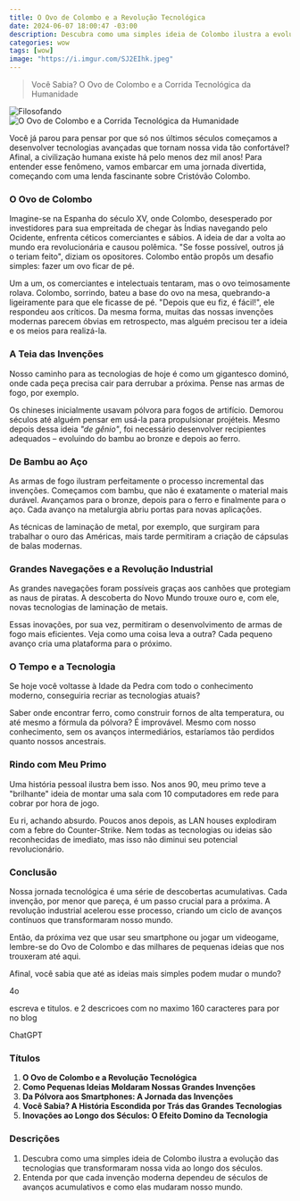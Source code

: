 ```yaml
---
title: O Ovo de Colombo e a Revolução Tecnológica
date: 2024-06-07 18:00:47 -03:00
description: Descubra como uma simples ideia de Colombo ilustra a evolução das tecnologias que transformaram nossa vida ao longo dos séculos.
categories: wow
tags: [wow]
image: "https://i.imgur.com/SJ2EIhk.jpeg"
---
```


> Você Sabia? 
> O Ovo de Colombo e a Corrida Tecnológica da Humanidade

![Filosofando](https://cdn.jsdelivr.net/gh/geanramos/files/img/filosofando.png)
![O Ovo de Colombo e a Corrida Tecnológica da Humanidade](https://i.imgur.com/SJ2EIhk.jpeg)

Você já parou para pensar por que só nos últimos séculos começamos a desenvolver tecnologias avançadas que tornam nossa vida tão confortável? Afinal, a civilização humana existe há pelo menos dez mil anos! Para entender esse fenômeno, vamos embarcar em uma jornada divertida, começando com uma lenda fascinante sobre Cristóvão Colombo.

### O Ovo de Colombo

Imagine-se na Espanha do século XV, onde Colombo, desesperado por investidores para sua empreitada de chegar às Índias navegando pelo Ocidente, enfrenta céticos comerciantes e sábios. A ideia de dar a volta ao mundo era revolucionária e causou polêmica. "Se fosse possível, outros já o teriam feito", diziam os opositores. Colombo então propôs um desafio simples: fazer um ovo ficar de pé.

Um a um, os comerciantes e intelectuais tentaram, mas o ovo teimosamente rolava. Colombo, sorrindo, bateu a base do ovo na mesa, quebrando-a ligeiramente para que ele ficasse de pé. "Depois que eu fiz, é fácil!", ele respondeu aos críticos. Da mesma forma, muitas das nossas invenções modernas parecem óbvias em retrospecto, mas alguém precisou ter a ideia e os meios para realizá-la.

### A Teia das Invenções

Nosso caminho para as tecnologias de hoje é como um gigantesco dominó, onde cada peça precisa cair para derrubar a próxima. Pense nas armas de fogo, por exemplo. 

Os chineses inicialmente usavam pólvora para fogos de artifício. Demorou séculos até alguém pensar em usá-la para propulsionar projéteis. Mesmo depois dessa ideia *"de gênio"*, foi necessário desenvolver recipientes adequados – evoluindo do bambu ao bronze e depois ao ferro.

### De Bambu ao Aço

As armas de fogo ilustram perfeitamente o processo incremental das invenções. Começamos com bambu, que não é exatamente o material mais durável. Avançamos para o bronze, depois para o ferro e finalmente para o aço. Cada avanço na metalurgia abriu portas para novas aplicações. 

As técnicas de laminação de metal, por exemplo, que surgiram para trabalhar o ouro das Américas, mais tarde permitiram a criação de cápsulas de balas modernas.

### Grandes Navegações e a Revolução Industrial

As grandes navegações foram possíveis graças aos canhões que protegiam as naus de piratas. A descoberta do Novo Mundo trouxe ouro e, com ele, novas tecnologias de laminação de metais. 

Essas inovações, por sua vez, permitiram o desenvolvimento de armas de fogo mais eficientes. Veja como uma coisa leva a outra? Cada pequeno avanço cria uma plataforma para o próximo.

### O Tempo e a Tecnologia

Se hoje você voltasse à Idade da Pedra com todo o conhecimento moderno, conseguiria recriar as tecnologias atuais? 

Saber onde encontrar ferro, como construir fornos de alta temperatura, ou até mesmo a fórmula da pólvora? 
É improvável. Mesmo com nosso conhecimento, sem os avanços intermediários, estaríamos tão perdidos quanto nossos ancestrais.

### Rindo com Meu Primo

Uma história pessoal ilustra bem isso. Nos anos 90, meu primo teve a "brilhante" ideia de montar uma sala com 10 computadores em rede para cobrar por hora de jogo. 

Eu ri, achando absurdo. Poucos anos depois, as LAN houses explodiram com a febre do Counter-Strike. Nem todas as tecnologias ou ideias são reconhecidas de imediato, mas isso não diminui seu potencial revolucionário.

### Conclusão

Nossa jornada tecnológica é uma série de descobertas acumulativas. 
Cada invenção, por menor que pareça, é um passo crucial para a próxima. 
A revolução industrial acelerou esse processo, criando um ciclo de avanços contínuos que transformaram nosso mundo. 

Então, da próxima vez que usar seu smartphone ou jogar um videogame, lembre-se do Ovo de Colombo e das milhares de pequenas ideias que nos trouxeram até aqui. 

Afinal, você sabia que até as ideias mais simples podem mudar o mundo?

4o

escreva e titulos. e 2 descricoes com no maximo 160 caracteres para por no blog

ChatGPT

### Títulos

1.  **O Ovo de Colombo e a Revolução Tecnológica**
2.  **Como Pequenas Ideias Moldaram Nossas Grandes Invenções**
3.  **Da Pólvora aos Smartphones: A Jornada das Invenções**
4.  **Você Sabia? A História Escondida por Trás das Grandes Tecnologias**
5.  **Inovações ao Longo dos Séculos: O Efeito Domino da Tecnologia**

### Descrições

1.  Descubra como uma simples ideia de Colombo ilustra a evolução das tecnologias que transformaram nossa vida ao longo dos séculos.
2.  Entenda por que cada invenção moderna dependeu de séculos de avanços acumulativos e como elas mudaram nosso mundo.